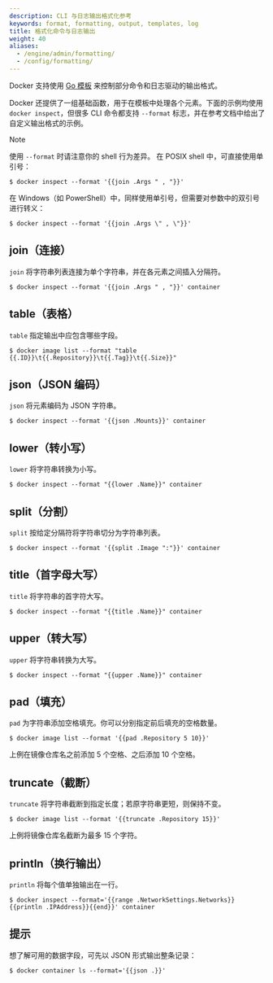 ```yaml
---
description: CLI 与日志输出格式化参考
keywords: format, formatting, output, templates, log
title: 格式化命令与日志输出
weight: 40
aliases:
  - /engine/admin/formatting/
  - /config/formatting/
---
```


Docker 支持使用 [Go 模板](https://golang.org/pkg/text/template/) 来控制部分命令和日志驱动的输出格式。

Docker 还提供了一组基础函数，用于在模板中处理各个元素。下面的示例均使用 `docker inspect`，但很多 CLI 命令都支持 `--format` 标志，并在参考文档中给出了自定义输出格式的示例。

> [!NOTE]
>
> 使用 `--format` 时请注意你的 shell 行为差异。
> 在 POSIX shell 中，可直接使用单引号：
>
> ```console
> $ docker inspect --format '{{join .Args " , "}}'
> ```
>
> 在 Windows（如 PowerShell）中，同样使用单引号，但需要对参数中的双引号进行转义：
>
> ```console
> $ docker inspect --format '{{join .Args \" , \"}}'
> ```

## join（连接）

`join` 将字符串列表连接为单个字符串，并在各元素之间插入分隔符。

```console
$ docker inspect --format '{{join .Args " , "}}' container
```

## table（表格）

`table` 指定输出中应包含哪些字段。

```console
$ docker image list --format "table {{.ID}}\t{{.Repository}}\t{{.Tag}}\t{{.Size}}"
```

## json（JSON 编码）

`json` 将元素编码为 JSON 字符串。

```console
$ docker inspect --format '{{json .Mounts}}' container
```

## lower（转小写）

`lower` 将字符串转换为小写。

```console
$ docker inspect --format "{{lower .Name}}" container
```

## split（分割）

`split` 按给定分隔符将字符串切分为字符串列表。

```console
$ docker inspect --format '{{split .Image ":"}}' container
```

## title（首字母大写）

`title` 将字符串的首字符大写。

```console
$ docker inspect --format "{{title .Name}}" container
```

## upper（转大写）

`upper` 将字符串转换为大写。

```console
$ docker inspect --format "{{upper .Name}}" container
```

## pad（填充）

`pad` 为字符串添加空格填充。你可以分别指定前后填充的空格数量。

```console
$ docker image list --format '{{pad .Repository 5 10}}'
```

上例在镜像仓库名之前添加 5 个空格、之后添加 10 个空格。

## truncate（截断）

`truncate` 将字符串截断到指定长度；若原字符串更短，则保持不变。

```console
$ docker image list --format '{{truncate .Repository 15}}'
```

上例将镜像仓库名截断为最多 15 个字符。

## println（换行输出）

`println` 将每个值单独输出在一行。

```console
$ docker inspect --format='{{range .NetworkSettings.Networks}}{{println .IPAddress}}{{end}}' container
```

## 提示

想了解可用的数据字段，可先以 JSON 形式输出整条记录：

```console
$ docker container ls --format='{{json .}}'
```
